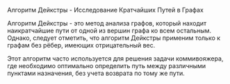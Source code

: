 Алгоритм Дейкстры - Исследование Кратчайших Путей в Графах

Алгоритм Дейкстры - это метод анализа графов, который находит наикратчайшие пути от одной из вершин графа ко всем остальным. Однако, следует отметить, что алгоритм Дейкстры применим только к графам без рёбер, имеющих отрицательный вес.

Этот алгоритм часто используется для решения задачи коммивояжера, где необходимо оптимально определить путь между различными пунктами назначения, без учета возврата по тому же пути.
